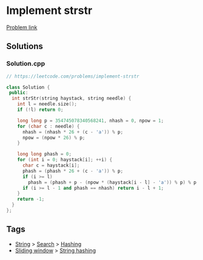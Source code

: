 # Implement strstr

[Problem link](https://leetcode.com/problems/implement-strstr)

## Solutions


### Solution.cpp
```cpp
// https://leetcode.com/problems/implement-strstr

class Solution {
 public:
  int strStr(string haystack, string needle) {
    int l = needle.size();
    if (!l) return 0;

    long long p = 354745078340568241, nhash = 0, npow = 1;
    for (char c : needle) {
      nhash = (nhash * 26 + (c - 'a')) % p;
      npow = (npow * 26) % p;
    }

    long long phash = 0;
    for (int i = 0; haystack[i]; ++i) {
      char c = haystack[i];
      phash = (phash * 26 + (c - 'a')) % p;
      if (i >= l)
        phash = (phash + p - (npow * (haystack[i - l] - 'a')) % p) % p;
      if (i >= l - 1 and phash == nhash) return i - l + 1;
    }
    return -1;
  }
};
```
## Tags

* [String](/Collections/string.md#string) > [Search](/Collections/string.md#search) > [Hashing](/Collections/string.md#hashing)
* [Sliding window](/Collections/sliding-window.md#sliding-window) > [String hashing](/Collections/sliding-window.md#string-hashing)
